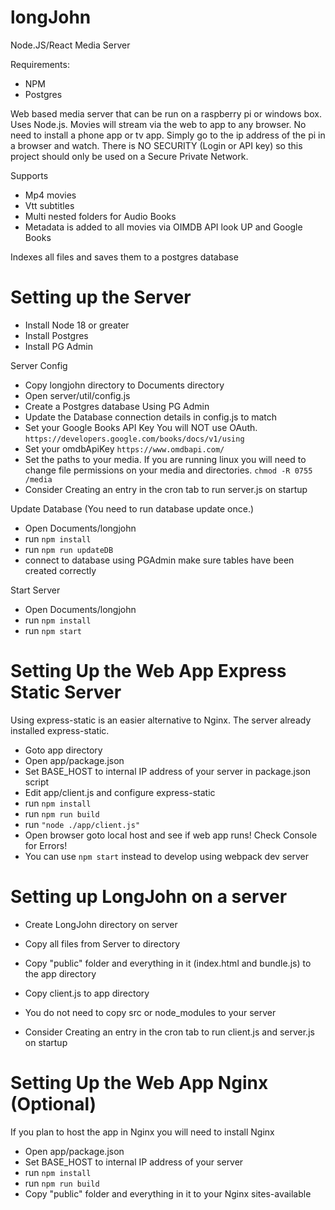 # longJohn
Node.JS/React Media Server

Requirements:
- NPM
- Postgres

Web based media server that can be run on a raspberry pi or windows box. Uses Node.js.
Movies will stream via the web to app to any browser. No need to install a phone app or tv app.
Simply go to the ip address of the pi in a browser and watch.
There is NO SECURITY (Login or API key) so this project should only be used on a 
Secure Private Network.

Supports

- Mp4 movies
- Vtt subtitles
- Multi nested folders for Audio Books
- Metadata is added to all movies via OIMDB API look UP and Google Books

Indexes all files and saves them to a postgres database

# Setting up the Server

- Install Node 18 or greater
- Install Postgres 
- Install PG Admin

Server Config
- Copy longjohn directory to Documents directory
- Open server/util/config.js
- Create a Postgres database Using PG Admin
- Update the Database connection details in config.js to match
- Set your Google Books API Key You will NOT use OAuth. ```https://developers.google.com/books/docs/v1/using```
- Set your omdbApiKey ```https://www.omdbapi.com/```
- Set the paths to your media. If you are running linux you will need to change file permissions on your media and directories. ```chmod -R 0755 /media```
- Consider Creating an entry in the cron tab to run server.js on startup

Update Database (You need to run database update once.)
- Open Documents/longjohn
- run ```npm install```
- run ```npm run updateDB```
- connect to database using PGAdmin make sure tables have been created correctly

Start Server 
- Open Documents/longjohn
- run ```npm install```
- run ```npm start```

# Setting Up the Web App Express Static Server
Using express-static is an easier alternative to Nginx. The server already installed express-static.

- Goto app directory
- Open app/package.json
- Set BASE_HOST to internal IP address of your server in package.json script
- Edit app/client.js and configure express-static
- run ```npm install```
- run ```npm run build```
- run ```"node ./app/client.js"```
- Open browser goto local host and see if web app runs! Check Console for Errors!
- You can use ```npm start``` instead to develop using webpack dev server

# Setting up LongJohn on a server
- Create LongJohn directory on server
- Copy all files from Server to directory
- Copy "public" folder and everything in it (index.html and bundle.js) to the app directory
- Copy client.js to app directory
- You do not need to copy src or node_modules to your server

- Consider Creating an entry in the cron tab to run client.js and server.js on startup

# Setting Up the Web App Nginx (Optional)
If you plan to host the app in Nginx you will need to install Nginx

- Open app/package.json
- Set BASE_HOST to internal IP address of your server
- run ```npm install```
- run ```npm run build```
- Copy "public" folder and everything in it to your Nginx sites-available